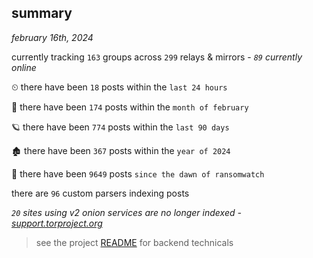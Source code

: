 
## summary
_february 16th, 2024_

currently tracking `163` groups across `299` relays & mirrors - _`89` currently online_

⏲ there have been `18` posts within the `last 24 hours`

🦈 there have been `174` posts within the `month of february`

🪐 there have been `774` posts within the `last 90 days`

🏚 there have been `367` posts within the `year of 2024`

🦕 there have been `9649` posts `since the dawn of ransomwatch`

there are `96` custom parsers indexing posts

_`20` sites using v2 onion services are no longer indexed - [support.torproject.org](https://support.torproject.org/onionservices/v2-deprecation/)_

> see the project [README](https://github.com/joshhighet/ransomwatch#ransomwatch--) for backend technicals
